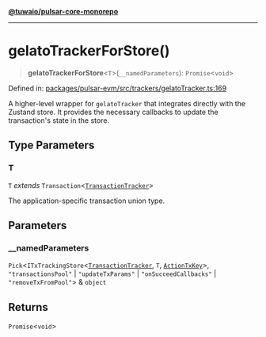 [**@tuwaio/pulsar-core-monorepo**](../../../README.md)

***

# gelatoTrackerForStore()

> **gelatoTrackerForStore**\<`T`\>(`__namedParameters`): `Promise`\<`void`\>

Defined in: [packages/pulsar-evm/src/trackers/gelatoTracker.ts:169](https://github.com/TuwaIO/pulsar-core/blob/30fab031cc560c10376add346b879fe90ade5298/packages/pulsar-evm/src/trackers/gelatoTracker.ts#L169)

A higher-level wrapper for `gelatoTracker` that integrates directly with the Zustand store.
It provides the necessary callbacks to update the transaction's state in the store.

## Type Parameters

### T

`T` *extends* `Transaction`\<[`TransactionTracker`](../enumerations/TransactionTracker.md)\>

The application-specific transaction union type.

## Parameters

### \_\_namedParameters

`Pick`\<`ITxTrackingStore`\<[`TransactionTracker`](../enumerations/TransactionTracker.md), `T`, [`ActionTxKey`](../type-aliases/ActionTxKey.md)\>, `"transactionsPool"` \| `"updateTxParams"` \| `"onSucceedCallbacks"` \| `"removeTxFromPool"`\> & `object`

## Returns

`Promise`\<`void`\>
